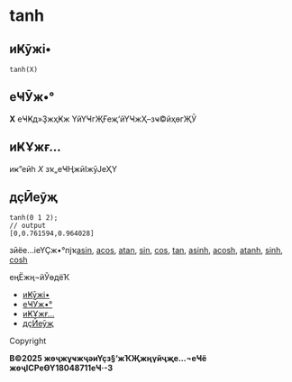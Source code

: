 # tanh

## иҜӯжі•

`tanh(X)`

## еҸӮж•°

**X** еҸҜд»ҘжҳҜж ҮйҮҸгҖҒеҗ‘йҮҸжҲ–зҹ©йҳөгҖӮ

## иҜҰжғ…

иҝ”еӣһ *X* зҡ„еҸҢжӣІжӯЈеҲҮ

## дҫӢеӯҗ

```
tanh(0 1 2);
// output
[0,0.761594,0.964028]
```

зӣёе…іеҮҪж•°пјҡ[asin](../a/asin.md), [acos](../a/acos.md), [atan](../a/atan.md), [sin](../s/sin.md), [cos](../c/cos.md), [tan](tan.md), [asinh](../a/asinh.md), [acosh](../a/acosh.md), [atanh](../a/atanh.md), [sinh](../s/sinh.md), [cosh](../c/cosh.md)

еңЁжң¬йЎөдёҠ

* [иҜӯжі•](#%E8%AF%AD%E6%B3%95)
* [еҸӮж•°](#%E5%8F%82%E6%95%B0)
* [иҜҰжғ…](#%E8%AF%A6%E6%83%85)
* [дҫӢеӯҗ](#%E4%BE%8B%E5%AD%90)

Copyright

**В©2025 жөҷжұҹжҷәиҮҫз§‘жҠҖжңүйҷҗе…¬еҸё жөҷICPеӨҮ18048711еҸ·-3**
